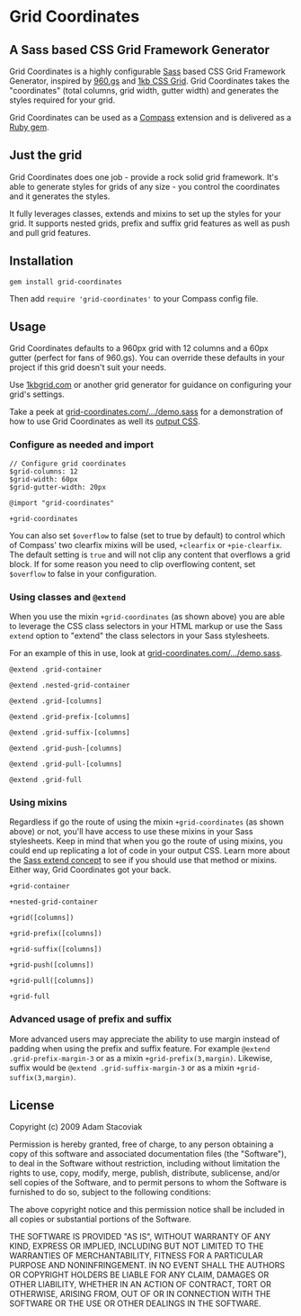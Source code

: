 # Grid Coordinates

## A Sass based CSS Grid Framework Generator

Grid Coordinates is a highly configurable [Sass](http://sass-lang.com/) based CSS Grid Framework Generator, inspired by [960.gs](http://960.gs/) and [1kb CSS Grid](http://1kbgrid.com/). Grid Coordinates takes the "coordinates" (total columns, grid width, gutter width) and generates the styles required for your grid.

Grid Coordinates can be used as a [Compass](http://compass-style.org/) extension and is delivered as a [Ruby gem](http://rubygems.org/).

## Just the grid

Grid Coordinates does one job - provide a rock solid grid framework. It's able to generate styles for grids of any size - you control the coordinates and it generates the styles.

It fully leverages classes, extends and mixins to set up the styles for your grid. It supports nested grids, prefix and suffix grid features as well as push and pull grid features.

## Installation

`gem install grid-coordinates`

Then add `require 'grid-coordinates'` to your Compass config file.

## Usage

Grid Coordinates defaults to a 960px grid with 12 columns and a 60px gutter (perfect for fans of 960.gs). You can override these defaults in your project if this grid doesn't suit your needs.

Use [1kbgrid.com](http://1kbgrid.com) or another grid generator for guidance on configuring your grid's settings.

Take a peek at [grid-coordinates.com/.../demo.sass](https://github.com/adamstac/grid-coordinates.com/blob/master/themes/grid-coordinates/sass/demo.sass) for a demonstration of how to use Grid Coordinates as well its [output CSS](https://github.com/adamstac/grid-coordinates.com/blob/master/themes/grid-coordinates/public/grid-coordinates/css/demo.css).

### Configure as needed and import

    // Configure grid coordinates
    $grid-columns: 12
    $grid-width: 60px
    $grid-gutter-width: 20px
    
    @import "grid-coordinates"
    
    +grid-coordinates

You can also set `$overflow` to false (set to true by default) to control which of Compass' two clearfix mixins will be used, `+clearfix` or `+pie-clearfix`. The default setting is `true` and will not clip any content that overflows a grid block. If for some reason you need to clip overflowing content, set `$overflow` to false in your configuration.

### Using classes and `@extend`

When you use the mixin `+grid-coordinates` (as shown above) you are able to leverage the CSS class selectors in your HTML markup or use the Sass `extend` option to "extend" the class selectors in your Sass stylesheets.

For an example of this in use, look at [grid-coordinates.com/.../demo.sass](https://github.com/adamstac/grid-coordinates.com/blob/master/themes/grid-coordinates/sass/demo.sass).

`@extend .grid-container`

`@extend .nested-grid-container`

`@extend .grid-[columns]`

`@extend .grid-prefix-[columns]`

`@extend .grid-suffix-[columns]`

`@extend .grid-push-[columns]`

`@extend .grid-pull-[columns]`

`@extend .grid-full`

### Using mixins

Regardless if go the route of using the mixin `+grid-coordinates` (as shown above) or not, you'll have access to use these mixins in your Sass stylesheets. Keep in mind that when you go the route of using mixins, you could end up replicating a lot of code in your output CSS. Learn more about the [Sass extend concept](http://sass-lang.com/docs/yardoc/file.SASS_REFERENCE.html#extend) to see if you should use that method or mixins. Either way, Grid Coordinates got your back.

`+grid-container`

`+nested-grid-container`

`+grid([columns])`

`+grid-prefix([columns])`

`+grid-suffix([columns])`

`+grid-push([columns])`

`+grid-pull([columns])`

`+grid-full`

### Advanced usage of prefix and suffix

More advanced users may appreciate the ability to use margin instead of padding when using the prefix and suffix feature. For example `@extend .grid-prefix-margin-3` or as a mixin `+grid-prefix(3,margin)`. Likewise, suffix would be `@extend .grid-suffix-margin-3` or as a mixin `+grid-suffix(3,margin)`.

## License

Copyright (c) 2009 Adam Stacoviak

Permission is hereby granted, free of charge, to any person obtaining a copy of this software and associated documentation files (the "Software"), to deal in the Software without restriction, including without limitation the rights to use, copy, modify, merge, publish, distribute, sublicense, and/or sell copies of the Software, and to permit persons to whom the Software is furnished to do so, subject to the following conditions:

The above copyright notice and this permission notice shall be included in all copies or substantial portions of the Software.

THE SOFTWARE IS PROVIDED "AS IS", WITHOUT WARRANTY OF ANY KIND, EXPRESS OR IMPLIED, INCLUDING BUT NOT LIMITED TO THE WARRANTIES OF MERCHANTABILITY, FITNESS FOR A PARTICULAR PURPOSE AND NONINFRINGEMENT. IN NO EVENT SHALL THE AUTHORS OR COPYRIGHT HOLDERS BE LIABLE FOR ANY CLAIM, DAMAGES OR OTHER LIABILITY, WHETHER IN AN ACTION OF CONTRACT, TORT OR OTHERWISE, ARISING FROM, OUT OF OR IN CONNECTION WITH THE SOFTWARE OR THE USE OR OTHER DEALINGS IN THE SOFTWARE.